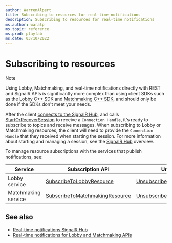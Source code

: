 ```yaml
---
author: WarrenAlpert
title: Subscribing to resources for real-time notifications
description: Subscribing to resources for real-time notifications
ms.author: waralp
ms.topic: reference
ms.prod: playfab
ms.date: 03/10/2022
---
```


# Subscribing to resources

> [!NOTE]
> Using Lobby, Matchmaking, and real-time notifications directly with REST and
> SignalR APIs is significantly more complex than using client SDKs such as the
> [Lobby C++
> SDK](../multiplayer/lobby/playfabmultiplayerreference-cpp/pflobby/pflobby_members.md)
> and [Matchmaking C++
> SDK](../multiplayer/lobby/playfabmultiplayerreference-cpp/pfmatchmaking/pfmatchmaking_members.md),
> and should only be done if the SDKs don't meet your needs.

After the client [connects to the SignalR
Hub](signalr-hub.md#connecting-to-the-signalr-hub), and calls
[StartOrRecoverSession](server-methods/start-or-recover-session.md) to receive a
`Connection Handle`, it's ready to subscribe to topics and receive messages.
When subscribing to Lobby or Matchmaking resources, the client will need to
provide the `Connection Handle` that they received when starting the session.
For more information about starting and managing a session, see the [SignalR
Hub](signalr-hub.md) overview.

To manage resource subscriptions with the services that publish notifications,
see:

| Service | Subscription API | Unsubscription API |
| --- | --- | --- |
| Lobby service | [SubscribeToLobbyResource](/rest/api/playfab/multiplayer/lobby/subscribe-to-lobby-resource) | [UnsubscribeFromLobbyResource](/rest/api/playfab/multiplayer/lobby/unsubscribe-from-lobby-resource) |
| Matchmaking service | [SubscribeToMatchmakingResource](/rest/api/playfab/multiplayer/matchmaking/subscribe-to-matchmaking-resource) | [UnsubscribeFromMatchmakingResource](/rest/api/playfab/multiplayer/matchmaking/unsubscribe-from-matchmaking-resource) |

## See also

- [Real-time notifications SignalR Hub](signalr-hub.md)
- [Real-time notifications for Lobby and Matchmaking APIs](overview.md)
